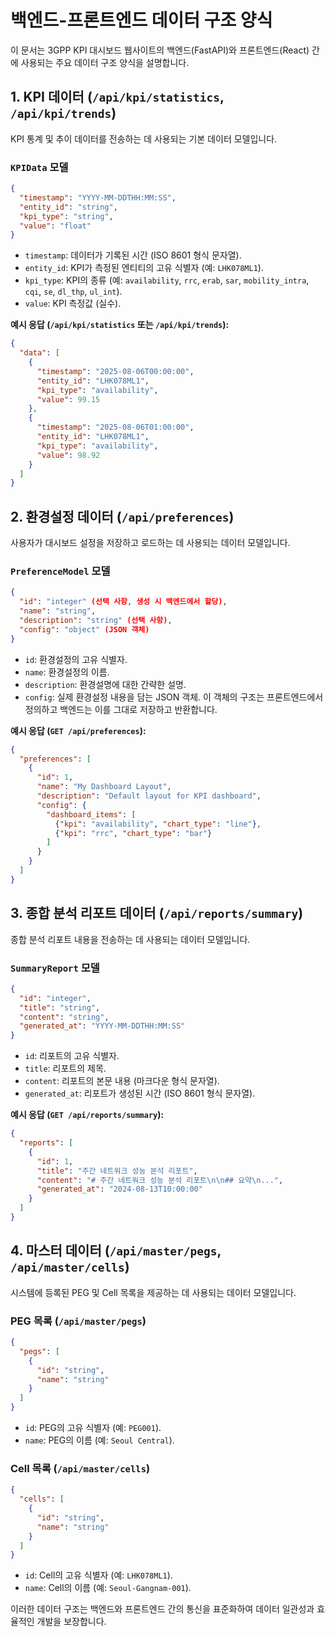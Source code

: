 # 백엔드-프론트엔드 데이터 구조 양식

이 문서는 3GPP KPI 대시보드 웹사이트의 백엔드(FastAPI)와 프론트엔드(React) 간에 사용되는 주요 데이터 구조 양식을 설명합니다.

## 1. KPI 데이터 (`/api/kpi/statistics`, `/api/kpi/trends`)

KPI 통계 및 추이 데이터를 전송하는 데 사용되는 기본 데이터 모델입니다.

### `KPIData` 모델
```json
{
  "timestamp": "YYYY-MM-DDTHH:MM:SS",
  "entity_id": "string",
  "kpi_type": "string",
  "value": "float"
}
```
- `timestamp`: 데이터가 기록된 시간 (ISO 8601 형식 문자열).
- `entity_id`: KPI가 측정된 엔티티의 고유 식별자 (예: `LHK078ML1`).
- `kpi_type`: KPI의 종류 (예: `availability`, `rrc`, `erab`, `sar`, `mobility_intra`, `cqi`, `se`, `dl_thp`, `ul_int`).
- `value`: KPI 측정값 (실수).

**예시 응답 (`/api/kpi/statistics` 또는 `/api/kpi/trends`):**
```json
{
  "data": [
    {
      "timestamp": "2025-08-06T00:00:00",
      "entity_id": "LHK078ML1",
      "kpi_type": "availability",
      "value": 99.15
    },
    {
      "timestamp": "2025-08-06T01:00:00",
      "entity_id": "LHK078ML1",
      "kpi_type": "availability",
      "value": 98.92
    }
  ]
}
```

## 2. 환경설정 데이터 (`/api/preferences`)

사용자가 대시보드 설정을 저장하고 로드하는 데 사용되는 데이터 모델입니다.

### `PreferenceModel` 모델
```json
{
  "id": "integer" (선택 사항, 생성 시 백엔드에서 할당),
  "name": "string",
  "description": "string" (선택 사항),
  "config": "object" (JSON 객체)
}
```
- `id`: 환경설정의 고유 식별자.
- `name`: 환경설정의 이름.
- `description`: 환경설명에 대한 간략한 설명.
- `config`: 실제 환경설정 내용을 담는 JSON 객체. 이 객체의 구조는 프론트엔드에서 정의하고 백엔드는 이를 그대로 저장하고 반환합니다.

**예시 응답 (`GET /api/preferences`):**
```json
{
  "preferences": [
    {
      "id": 1,
      "name": "My Dashboard Layout",
      "description": "Default layout for KPI dashboard",
      "config": {
        "dashboard_items": [
          {"kpi": "availability", "chart_type": "line"},
          {"kpi": "rrc", "chart_type": "bar"}
        ]
      }
    }
  ]
}
```

## 3. 종합 분석 리포트 데이터 (`/api/reports/summary`)

종합 분석 리포트 내용을 전송하는 데 사용되는 데이터 모델입니다.

### `SummaryReport` 모델
```json
{
  "id": "integer",
  "title": "string",
  "content": "string",
  "generated_at": "YYYY-MM-DDTHH:MM:SS"
}
```
- `id`: 리포트의 고유 식별자.
- `title`: 리포트의 제목.
- `content`: 리포트의 본문 내용 (마크다운 형식 문자열).
- `generated_at`: 리포트가 생성된 시간 (ISO 8601 형식 문자열).

**예시 응답 (`GET /api/reports/summary`):**
```json
{
  "reports": [
    {
      "id": 1,
      "title": "주간 네트워크 성능 분석 리포트",
      "content": "# 주간 네트워크 성능 분석 리포트\n\n## 요약\n...",
      "generated_at": "2024-08-13T10:00:00"
    }
  ]
}
```

## 4. 마스터 데이터 (`/api/master/pegs`, `/api/master/cells`)

시스템에 등록된 PEG 및 Cell 목록을 제공하는 데 사용되는 데이터 모델입니다.

### PEG 목록 (`/api/master/pegs`)
```json
{
  "pegs": [
    {
      "id": "string",
      "name": "string"
    }
  ]
}
```
- `id`: PEG의 고유 식별자 (예: `PEG001`).
- `name`: PEG의 이름 (예: `Seoul Central`).

### Cell 목록 (`/api/master/cells`)
```json
{
  "cells": [
    {
      "id": "string",
      "name": "string"
    }
  ]
}
```
- `id`: Cell의 고유 식별자 (예: `LHK078ML1`).
- `name`: Cell의 이름 (예: `Seoul-Gangnam-001`).

이러한 데이터 구조는 백엔드와 프론트엔드 간의 통신을 표준화하여 데이터 일관성과 효율적인 개발을 보장합니다.

